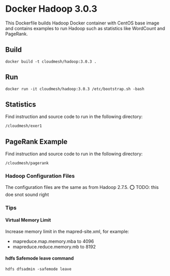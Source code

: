 # Docker Hadoop 3.0.3

This Dockerfile builds Hadoop Docker container with CentOS base image and
contains examples to run Hadoop such as statistics like WordCount and PageRank.

## Build

`docker build -t cloudmesh/hadoop:3.0.3 .`

## Run

`docker run -it cloudmesh/hadoop:3.0.3 /etc/bootstrap.sh -bash`

## Statistics

Find instruction and source code to run in the following directory:

`/cloudmesh/exer1`

## PageRank Example

Find instruction and source code to run in the following directory:

`/cloudmesh/pagerank`

### Hadoop Configuration Files

The configuration files are the same as from Hadoop 2.7.5. :o: TODO: this doe snot sound right

### Tips

#### Virtual Memory Limit

Increase memory limit in the mapred-site.xml, for example:

- mapreduce.map.memory.mba to 4096
- mapreduce.reduce.memory.mb to 8192

#### hdfs Safemode leave command

`hdfs dfsadmin -safemode leave`

